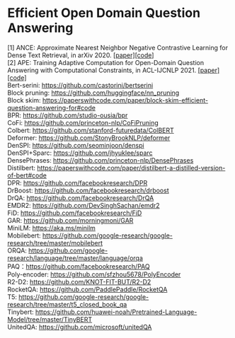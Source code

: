 # Efficient Open Domain Question Answering

[1] ANCE: Approximate Nearest Neighbor Negative Contrastive Learning for Dense Text Retrieval, in arXiv 2020. [[paper]](https://www.semanticscholar.org/paper/Approximate-Nearest-Neighbor-Negative-Contrastive-Xiong-Xiong/c9b8593db099869fe7254aa1fa53f3c9073b0176)[[code]](https://aka.ms/ance)  
[2] APE: Training Adaptive Computation for Open-Domain Question Answering with Computational Constraints, in ACL-IJCNLP 2021. [[paper]](https://aclanthology.org/2021.acl-short.57/)[[code]](https://github.com/uclnlp/APE)  
Bert-serini: https://github.com/castorini/bertserini  
Block pruning: https://github.com/huggingface/nn_pruning  
Block skim: https://paperswithcode.com/paper/block-skim-efficient-question-answering-for#code   
BPR: https://github.com/studio-ousia/bpr   
CoFi: https://github.com/princeton-nlp/CoFiPruning  
Colbert: https://github.com/stanford-futuredata/ColBERT  
Deformer: https://github.com/StonyBrookNLP/deformer  
DenSPI: https://github.com/seominjoon/denspi  
DenSPI+Sparc: https://github.com/jhyuklee/sparc  
DensePhrases: https://github.com/princeton-nlp/DensePhrases  
Distilbert: https://paperswithcode.com/paper/distilbert-a-distilled-version-of-bert#code  
DPR: https://github.com/facebookresearch/DPR  
DrBoost: https://github.com/facebookresearch/drboost   
DrQA: https://github.com/facebookresearch/DrQA  
EMDR2: https://github.com/DevSinghSachan/emdr2  
FiD: https://github.com/facebookresearch/FiD   
GAR: https://github.com/morningmoni/GAR  
MiniLM: https://aka.ms/minilm  
Mobilebert: https://github.com/google-research/google-research/tree/master/mobilebert  
ORQA: https://github.com/google-research/language/tree/master/language/orqa  
PAQ：https://github.com/facebookresearch/PAQ  
Poly-encoder: https://github.com/sfzhou5678/PolyEncoder  
R2-D2: https://github.com/KNOT-FIT-BUT/R2-D2  
RocketQA: https://github.com/PaddlePaddle/RocketQA  
T5: https://github.com/google-research/google-research/tree/master/t5_closed_book_qa  
Tinybert: https://github.com/huawei-noah/Pretrained-Language-Model/tree/master/TinyBERT  
UnitedQA: https://github.com/microsoft/unitedQA  
